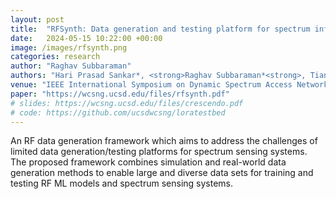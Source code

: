 ```yaml
---
layout: post
title:  "RFSynth: Data generation and testing platform for spectrum information systems"
date:   2024-05-15 10:22:00 +00:00
image: /images/rfsynth.png
categories: research
author: "Raghav Subbaraman"
authors: "Hari Prasad Sankar*, <strong>Raghav Subbaraman*<strong>, Tianyi Hu, Dinesh Bharadia (* equal contribution)" 
venue: "IEEE International Symposium on Dynamic Spectrum Access Networks (IEEE DySPAN 2024)"
paper: "https://wcsng.ucsd.edu/files/rfsynth.pdf"
# slides: https://wcsng.ucsd.edu/files/crescendo.pdf
# code: https://github.com/ucsdwcsng/loratestbed
---
```

An RF data generation framework which aims to address the challenges of limited data generation/testing platforms for spectrum sensing systems. The proposed framework combines simulation and real-world data generation methods to enable large and diverse data sets for training and testing RF ML models and spectrum sensing systems.
